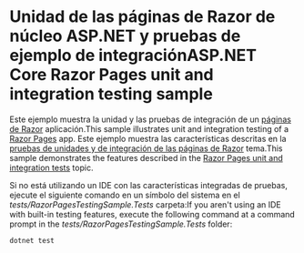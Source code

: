 # <a name="aspnet-core-razor-pages-unit-and-integration-testing-sample"></a><span data-ttu-id="c8888-101">Unidad de las páginas de Razor de núcleo ASP.NET y pruebas de ejemplo de integración</span><span class="sxs-lookup"><span data-stu-id="c8888-101">ASP.NET Core Razor Pages unit and integration testing sample</span></span>

<span data-ttu-id="c8888-102">Este ejemplo muestra la unidad y las pruebas de integración de un [páginas de Razor](https://docs.microsoft.com/aspnet/core/mvc/razor-pages) aplicación.</span><span class="sxs-lookup"><span data-stu-id="c8888-102">This sample illustrates unit and integration testing of a [Razor Pages](https://docs.microsoft.com/aspnet/core/mvc/razor-pages) app.</span></span> <span data-ttu-id="c8888-103">Este ejemplo muestra las características descritas en la [pruebas de unidades y de integración de las páginas de Razor](https://docs.microsoft.com/aspnet/core/testing/razor-pages-testing) tema.</span><span class="sxs-lookup"><span data-stu-id="c8888-103">This sample demonstrates the features described in the [Razor Pages unit and integration tests](https://docs.microsoft.com/aspnet/core/testing/razor-pages-testing) topic.</span></span>

<span data-ttu-id="c8888-104">Si no está utilizando un IDE con las características integradas de pruebas, ejecute el siguiente comando en un símbolo del sistema en el *tests/RazorPagesTestingSample.Tests* carpeta:</span><span class="sxs-lookup"><span data-stu-id="c8888-104">If you aren't using an IDE with built-in testing features, execute the following command at a command prompt in the *tests/RazorPagesTestingSample.Tests* folder:</span></span>

```console
dotnet test
```
